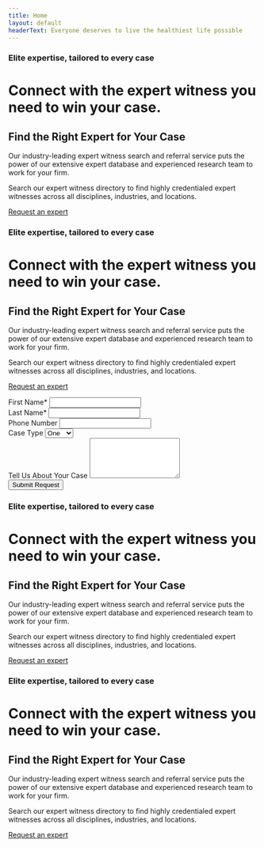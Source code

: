 ```yaml
---
title: Home
layout: default
headerText: Everyone deserves to live the healthiest life possible
---
```


<div class="section background-blue-dark color-white">
    <div class="site-wrapper grid">
        <div class="col-md-1-2">        
            <h3 class="h3">Elite expertise, tailored to every case</h3>
            <h1 class="h1">Connect with the expert witness you need to win your case.</h1>
            <h2 class="h2">Find the Right Expert for Your Case</h2>
            <p class="p2">Our industry-leading expert witness search and referral service puts the power of our extensive expert database and experienced research team to work for your firm.</p>
            <p class="p1">Search our expert witness directory to find highly credentialed expert witnesses across all disciplines, industries, and locations.</p>
            <p><a href="#" class="button -green">Request an expert</a></p>
        </div>
    </div>
</div>

<div class="section background-gray-light">
    <div class="site-wrapper grid right-aligned">
        <div class="col-md-1-2">        
            <h3 class="h3 color-gray-mid">Elite expertise, tailored to every case</h3>
            <h1 class="h1">Connect with the expert witness you need to win your case.</h1>
            <h2 class="h2">Find the Right Expert for Your Case</h2>
            <p class="p2">Our industry-leading expert witness search and referral service puts the power of our extensive expert database and experienced research team to work for your firm.</p>
            <p class="p1">Search our expert witness directory to find highly credentialed expert witnesses across all disciplines, industries, and locations.</p>
            <p><a href="#" class="button -gold">Request an expert</a></p>
            <form action="">
                <div class="input-wrap">
                    <label for="name-first">First Name*</label>
                    <input id="name-first" type="text" required>
                </div>
                <div class="input-wrap">
                    <label for="name-last">Last Name*</label>
                    <input id="name-last" type="text" required class="error">
                </div>
                <div class="input-wrap">
                    <label for="number">Phone Number</label>
                    <input id="number" type="tel">
                </div>
                <div class="input-wrap select-wrap">
                    <label for="caseType">Case Type</label>
                    <select name="caseType" id="caseType">
                        <option value="one">One</option>
                        <option value="two">Two</option>
                        <option value="three">Three</option>
                    </select>
                </div>
                <div class="input-wrap">
                    <label for="message">Tell Us About Your Case</label>
                    <textarea id="message" rows="5"></textarea>
                </div>
                <button class="submit button" type="submit">Submit Request</button>
            </form>
        </div>
    </div>
</div>

<div class="section background-gold color-white">
    <div class="site-wrapper grid">
        <div class="col-md-1-2">        
            <h3 class="h3">Elite expertise, tailored to every case</h3>
            <h1 class="h1">Connect with the expert witness you need to win your case.</h1>
            <h2 class="h2">Find the Right Expert for Your Case</h2>
            <p class="p2">Our industry-leading expert witness search and referral service puts the power of our extensive expert database and experienced research team to work for your firm.</p>
            <p class="p1">Search our expert witness directory to find highly credentialed expert witnesses across all disciplines, industries, and locations.</p>
            <p><a href="#" class="button">Request an expert</a></p>
        </div>
    </div>
</div>

<div class="section background-green">
    <div class="site-wrapper grid right-aligned">
        <div class="col-md-1-2">        
            <h3 class="h3">Elite expertise, tailored to every case</h3>
            <h1 class="h1">Connect with the expert witness you need to win your case.</h1>
            <h2 class="h2">Find the Right Expert for Your Case</h2>
            <p class="p2">Our industry-leading expert witness search and referral service puts the power of our extensive expert database and experienced research team to work for your firm.</p>
            <p class="p1">Search our expert witness directory to find highly credentialed expert witnesses across all disciplines, industries, and locations.</p>
            <p><a href="#" class="button">Request an expert</a></p>
        </div>
    </div>
</div>